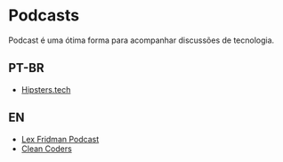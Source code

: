 # Podcasts

Podcast é uma ótima forma para acompanhar discussões de tecnologia.

## PT-BR

- [Hipsters.tech](https://hipsters.tech/)

## EN

- [Lex Fridman Podcast](https://lexfridman.com/podcast/)
- [Clean Coders](https://devchat.tv/show/clean-coders/)